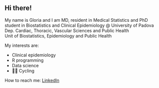 ## Hi there!
My name is Gloria and I am MD, resident in Medical Statistics and PhD student in Biostatistics and Clinical Epidemiology @ University of Padova 
Dep. Cardiac, Thoracic, Vascular Sciences and Public Health   
Unit of Biostatistics, Epidemiology and Public Health

My interests are:
- Clinical epidemiology
- R programming
- Data science
- :biking_woman: Cycling

How to reach me: [LinkedIn](https://www.linkedin.com/in/brigiari/)
<!--
**brigiari/brigiari** is a ✨ _special_ ✨ repository because its `README.md` (this file) appears on your GitHub profile.

Here are some ideas to get you started:

- 🔭 I’m currently working on ...
- 🌱 I’m currently learning ...
- 👯 I’m looking to collaborate on ...
- 🤔 I’m looking for help with ...
- 💬 Ask me about ...
- 📫 How to reach me: ...
- 😄 Pronouns: ...
- ⚡ Fun fact: ...
-->
